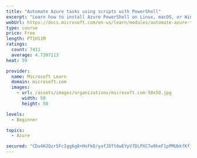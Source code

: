 ```yaml
---
title: "Automate Azure tasks using scripts with PowerShell"
excerpt: "Learn how to install Azure PowerShell on Linux, macOS, or Windows and then connect to Azure and manage your resources."
webUrl: https://docs.microsoft.com/en-us/learn/modules/automate-azure-tasks-with-powershell/
type: course
price: Free
length: PT1H11M
ratings:
  count: 7411
  average: 4.7397113
heat: 59

provider:
  name: Microsoft Learn
  domain: microsoft.com
  images:
    - url: /assets/images/organizations/microsoft.com-50x50.jpg
      width: 50
      height: 50

levels:
  - Beginner

topics:
  - Azure

secured: "CDu4HJQzr5FcIgg6g8+HsFkD/yafJDTt6wEYpV7DLPXC7w9heF1pPMUbkfKfjMY4MU75rGKmekN13BjljoCsqIOPyaGMegBP2+OzbFdVD4VzSSvXzUDlovI0kRLgXtwbGNzLb7J8llDn67OTslwPtK6QmOSF8SrKt5RcO6VjqRfiRiB1EYWHm7TxZkx5BaDqSvX+rqW7J7DvQw8LZQVZuzEaYYAmuiDUgvgo+4vtBj+yc0e1abIAKxVE3npQ6mhUycMWqhn2L5PK4/JIFwvs9rYijdZaqvI9EqtNaqZgsorfAIvpywaNCxYP+87ZJ7wnZpCRMLS7Nrw+OxuLNZnYkKPyz+WveT4ie600D9WNAwH7m9utznMapmQKmcbih65h9dIsb/ycDvT1VkUBKMeGQUt4OgkudexXS6C7wCqkgDM=;n2dqPIlZsgv/XMT2NYHXTQ=="
---
```


